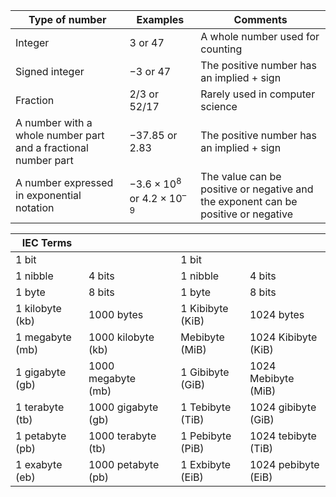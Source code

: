 | Type of number                                                 | Examples                       | Comments                                                                           |
| -------------------------------------------------------------- | ------------------------------ | ---------------------------------------------------------------------------------- |
| Integer                                                        | 3 or 47                        | A whole number used for counting                                                   |
| Signed integer                                                 | −3 or 47                       | The positive number has an implied + sign                                          |
| Fraction                                                       | 2/3 or 52/17                   | Rarely used in computer science                                                    |
| A number with a whole number part and a fractional number part | −37.85 or 2.83                 | The positive number has an implied + sign                                          |
| A number expressed in exponential notation                     | $−3.6×10^8$ or $4.2 × 10^{–9}$ | The value can be positive or negative and the exponent can be positive or negative |



| IEC Terms        |                    |  |                   |                      |
|------------------|--------------------|--|-------------------|----------------------|
| 1 bit            |                    |  | 1 bit             |                      |
| 1 nibble         | 4 bits             |  | 1 nibble          | 4 bits               |
| 1 byte           | 8 bits             |  | 1 byte            | 8 bits               |
| 1 kilobyte (kb)  | 1000 bytes         |  | 1 Kibibyte (KiB)  | 1024 bytes           |
| 1 megabyte (mb)  | 1000 kilobyte (kb) |  | Mebibyte (MiB)    | 1024 Kibibyte (KiB)  |
| 1 gigabyte (gb)  | 1000 megabyte (mb) |  | 1 Gibibyte (GiB)  | 1024 Mebibyte (MiB)  |
| 1 terabyte (tb)  | 1000 gigabyte (gb) |  | 1 Tebibyte (TiB)  |  1024 gibibyte (GiB) |
| 1 petabyte (pb)  | 1000 terabyte (tb) |  | 1 Pebibyte (PiB)  | 1024 tebibyte (TiB)  |
| 1 exabyte (eb)   | 1000 petabyte (pb) |  | 1 Exbibyte (EiB)  | 1024 pebibyte (EiB)  |
